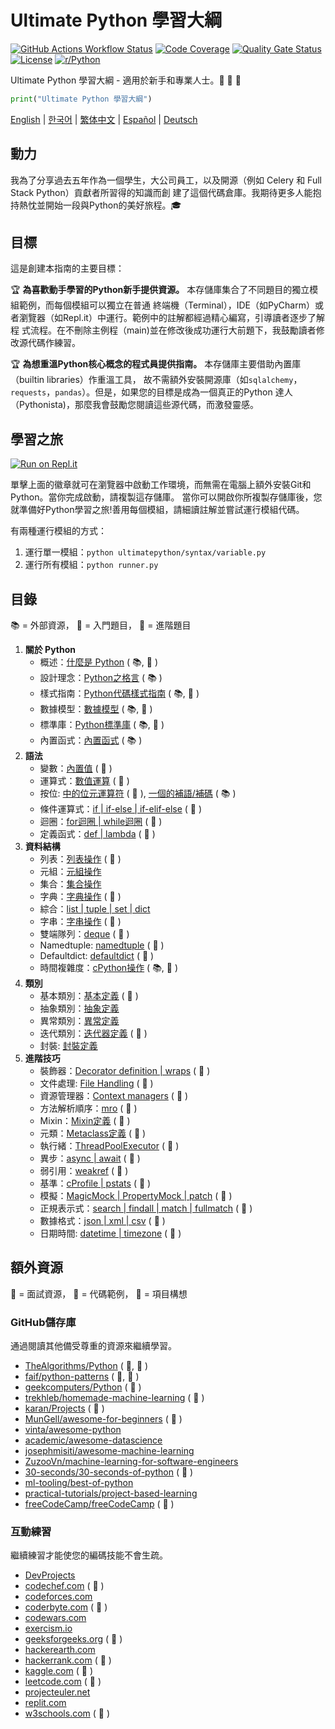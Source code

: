 # Ultimate Python 學習大綱

[![GitHub Actions Workflow Status](https://img.shields.io/github/actions/workflow/status/huangsam/ultimate-python/ci.yml)](https://github.com/huangsam/ultimate-python/actions)
[![Code Coverage](https://img.shields.io/codecov/c/github/huangsam/ultimate-python)](https://codecov.io/gh/huangsam/ultimate-python)
[![Quality Gate Status](https://img.shields.io/sonar/quality_gate/huangsam_ultimate-python?server=https%3A%2F%2Fsonarcloud.io)](https://sonarcloud.io/dashboard?id=huangsam_ultimate-python)
[![License](https://img.shields.io/github/license/huangsam/ultimate-python)](https://github.com/huangsam/ultimate-python/blob/main/LICENSE)
[![r/Python](https://img.shields.io/badge/reddit-original_post-red)](https://www.reddit.com/r/Python/comments/inllmf/ultimate_python_study_guide/)

Ultimate Python 學習大綱 - 適用於新手和專業人士。:snake: :snake: :snake:

```python
print("Ultimate Python 學習大綱")
```

[English](README.md) |
[한국어](README.ko.md) |
[繁体中文](README.zh_tw.md) |
[Español](README.es.md) |
[Deutsch](README.de.md)

## 動力

我為了分享過去五年作為一個學生，大公司員工，以及開源（例如 Celery 和 Full Stack Python）貢獻者所習得的知識而創
建了這個代碼倉庫。我期待更多人能抱持熱忱並開始一段與Python的美好旅程。:mortar_board:

## 目標

這是創建本指南的主要目標：

:trophy: **為喜歡動手學習的Python新手提供資源。** 本存儲庫集合了不同題目的獨立模組範例，而每個模組可以獨立在普通
終端機（Terminal），IDE（如PyCharm）或者瀏覽器（如Repl.it）中運行。範例中的註解都經過精心編寫，引導讀者逐步了解程
式流程。在不刪除主例程（main)並在修改後成功運行大前題下，我鼓勵讀者修改源代碼作練習。

:trophy: **為想重溫Python核心概念的程式員提供指南。** 本存儲庫主要借助內置庫（builtin libraries）作重溫工具，
故不需額外安裝開源庫（如`sqlalchemy`，`requests`，`pandas`）。但是，如果您的目標是成為一個真正的Python
達人（Pythonista)，那麼我會鼓勵您閱讀這些源代碼，而激發靈感。

## 學習之旅

[![Run on Repl.it](https://repl.it/badge/github/huangsam/ultimate-python)](https://repl.it/github/huangsam/ultimate-python)

單擊上面的徽章就可在瀏覽器中啟動工作環境，而無需在電腦上額外安裝Git和Python。當你完成啟動，請複製這存儲庫。
當你可以開啟你所複製存儲庫後，您就準備好Python學習之旅!善用每個模組，請細讀註解並嘗試運行模組代碼。

有兩種運行模組的方式：

1. 運行單一模組：`python ultimatepython/syntax/variable.py`
2. 運行所有模組：`python runner.py`

## 目錄

:books: = 外部資源，
:cake: = 入門題目，
:exploding_head: = 進階題目

1. **關於 Python**
    - 概述：[什麼是 Python](https://github.com/trekhleb/learn-python/blob/master/src/getting_started/what_is_python.md) ( :books:, :cake: )
    - 設計理念：[Python之格言](https://www.python.org/dev/peps/pep-0020/) ( :books: )
    - 樣式指南：[Python代碼樣式指南](https://www.python.org/dev/peps/pep-0008/) ( :books:, :exploding_head: )
    - 數據模型：[數據模型](https://docs.python.org/3/reference/datamodel.html) ( :books:, :exploding_head: )
    - 標準庫：[Python標準庫](https://docs.python.org/3/library/) ( :books:, :exploding_head: )
    - 內置函式：[內置函式](https://docs.python.org/3/library/functions.html) ( :books: )
2. **語法**
    - 變數：[內置值](ultimatepython/syntax/variable.py) ( :cake: )
    - 運算式：[數值運算](ultimatepython/syntax/expression.py) ( :cake: )
    - 按位: [中的位元運算符](ultimatepython/syntax/bitwise.py) ( :cake: ), [一個的補語/補碼](https://www.geeksforgeeks.org/difference-between-1s-complement-representation-and-2s-complement-representation-technique/) ( :books: )
    - 條件運算式：[if | if-else | if-elif-else](ultimatepython/syntax/conditional.py) ( :cake: )
    - 迴圈：[for迴圈 | while迴圈](ultimatepython/syntax/loop.py) ( :cake: )
    - 定義函式：[def | lambda](ultimatepython/syntax/function.py) ( :cake: )
3. **資料結構**
    - 列表：[列表操作](ultimatepython/data_structures/list.py) ( :cake: )
    - 元組：[元組操作](ultimatepython/data_structures/tuple.py)
    - 集合：[集合操作](ultimatepython/data_structures/set.py)
    - 字典：[字典操作](ultimatepython/data_structures/dict.py) ( :cake: )
    - 綜合：[list | tuple | set | dict](ultimatepython/data_structures/comprehension.py)
    - 字串：[字串操作](ultimatepython/data_structures/string.py) ( :cake: )
    - 雙端隊列：[deque](ultimatepython/data_structures/deque.py) ( :exploding_head: )
    - Namedtuple: [namedtuple](ultimatepython/data_structures/namedtuple.py) ( :exploding_head: )
    - Defaultdict: [defaultdict](ultimatepython/data_structures/defaultdict.py) ( :exploding_head: )
    - 時間複雜度：[cPython操作](https://wiki.python.org/moin/TimeComplexity) ( :books:, :exploding_head: )
4. **類別**
    - 基本類別：[基本定義](ultimatepython/classes/basic_class.py) ( :cake: )
    - 抽象類別：[抽象定義](ultimatepython/classes/abstract_class.py)
    - 異常類別：[異常定義](ultimatepython/classes/exception_class.py)
    - 迭代類別：[迭代器定義](ultimatepython/classes/iterator_class.py) ( :exploding_head: )
    - 封裝: [封裝定義](ultimatepython/classes/encapsulation.py)
5. **進階技巧**
    - 裝飾器：[Decorator definition | wraps](ultimatepython/advanced/decorator.py) ( :exploding_head: )
    - 文件處理: [File Handling](ultimatepython/advanced/file_handling.py) ( :exploding_head: )
    - 資源管理器：[Context managers](ultimatepython/advanced/context_manager.py) ( :exploding_head: )
    - 方法解析順序：[mro](ultimatepython/advanced/mro.py) ( :exploding_head: )
    - Mixin：[Mixin定義](ultimatepython/advanced/mixin.py) ( :exploding_head: )
    - 元類：[Metaclass定義](ultimatepython/advanced/meta_class.py) ( :exploding_head: )
    - 執行緒：[ThreadPoolExecutor](ultimatepython/advanced/thread.py) ( :exploding_head: )
    - 異步：[async | await](ultimatepython/advanced/async.py) ( :exploding_head: )
    - 弱引用：[weakref](ultimatepython/advanced/weak_ref.py) ( :exploding_head: )
    - 基準：[cProfile | pstats](ultimatepython/advanced/benchmark.py) ( :exploding_head: )
    - 模擬：[MagicMock | PropertyMock | patch](ultimatepython/advanced/mocking.py) ( :exploding_head: )
    - 正規表示式：[search | findall | match | fullmatch](ultimatepython/advanced/regex.py) ( :exploding_head: )
    - 數據格式：[json | xml | csv](ultimatepython/advanced/data_format.py) ( :exploding_head: )
    - 日期時間: [datetime | timezone](ultimatepython/advanced/date_time.py) ( :exploding_head: )

## 額外資源

:necktie: = 面試資源，
:test_tube: = 代碼範例，
:brain: = 項目構想

### GitHub儲存庫

通過閱讀其他備受尊重的資源來繼續學習。

- [TheAlgorithms/Python](https://github.com/TheAlgorithms/Python) ( :necktie:, :test_tube: )
- [faif/python-patterns](https://github.com/faif/python-patterns) ( :necktie:, :test_tube: )
- [geekcomputers/Python](https://github.com/geekcomputers/Python) ( :test_tube: )
- [trekhleb/homemade-machine-learning](https://github.com/trekhleb/homemade-machine-learning) ( :test_tube: )
- [karan/Projects](https://github.com/karan/Projects) ( :brain: )
- [MunGell/awesome-for-beginners](https://github.com/MunGell/awesome-for-beginners) ( :brain: )
- [vinta/awesome-python](https://github.com/vinta/awesome-python)
- [academic/awesome-datascience](https://github.com/academic/awesome-datascience)
- [josephmisiti/awesome-machine-learning](https://github.com/josephmisiti/awesome-machine-learning)
- [ZuzooVn/machine-learning-for-software-engineers](https://github.com/ZuzooVn/machine-learning-for-software-engineers)
- [30-seconds/30-seconds-of-python](https://github.com/30-seconds/30-seconds-of-python) ( :test_tube: )
- [ml-tooling/best-of-python](https://github.com/ml-tooling/best-of-python)
- [practical-tutorials/project-based-learning](https://github.com/practical-tutorials/project-based-learning#python)
- [freeCodeCamp/freeCodeCamp](https://github.com/freeCodeCamp/freeCodeCamp) ( :necktie: )

### 互動練習

繼續練習才能使您的編碼技能不會生疏。

- [DevProjects](https://www.codementor.io/projects/python)
- [codechef.com](https://www.codechef.com/) ( :necktie: )
- [codeforces.com](https://codeforces.com/)
- [coderbyte.com](https://www.coderbyte.com/) ( :necktie: )
- [codewars.com](https://www.codewars.com/)
- [exercism.io](https://exercism.io/)
- [geeksforgeeks.org](https://www.geeksforgeeks.org/) ( :necktie: )
- [hackerearth.com](https://www.hackerearth.com/)
- [hackerrank.com](https://www.hackerrank.com/) ( :necktie: )
- [kaggle.com](https://www.kaggle.com/) ( :brain: )
- [leetcode.com](https://leetcode.com/) ( :necktie: )
- [projecteuler.net](https://projecteuler.net/)
- [replit.com](https://replit.com/)
- [w3schools.com](https://www.w3schools.com/python/) ( :test_tube: )
